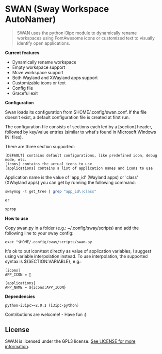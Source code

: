 # SWAN (Sway Workspace AutoNamer)

> SWAN uses the python i3ipc module to dynamically rename workspaces using FontAwesome icons or customized text to visually identify open applications.


**Current features**

- Dynamically rename workspace
- Empty workspace support
- Move workspace support
- Both Wayland and XWayland apps support
- Customizable icons or text
- Config file
- Graceful exit


**Configuration**

Swan loads its configuration from $HOME/.config/swan.conf. If the file doesn't exist, a default configuration file is created at first run.

The configuration file consists of sections each led by a [section] header, followed by key/value entries (similar to what's found in Microsoft Windows INI files).

There are three section supported:

```
[DEFAULT] contains default configurations, like predefined icon, debug mode, etc.
[icons] contains the actual icons to use
[applications] contains a list of application names and icons to use
```

Application name is the value of 'app_id' (Wayland apps) or 'class' (XWayland apps) you can get by running the following command:

```bash
swaymsg -t get_tree | grep "app_id\|class"

or

xprop
```


**How to use**

Copy swan.py in a folder (e.g.: ~/.config/sway/scripts) and add the following line to your sway config:

```
exec "$HOME/.config/sway/scripts/swan.py
```

It's ok to put icon/text directly as value of application variables, I suggest using variable interpolation instead. To use interpolation, the supported syntax is ${SECTION:VARIABLE}, e.g.:
```
[icons]
APP_ICON = 

[applications]
APP_NAME = ${icons:APP_ICON}
```

**Dependencies**


```
python-i3ipc>=2.0.1 (i3ipc-python)
```



Contributions are welcome! - Have fun :)


## License

SWAN is licensed under the GPL3 license. [See LICENSE for more information](https://github.com/fnoris/swan/blob/master/README.md).


